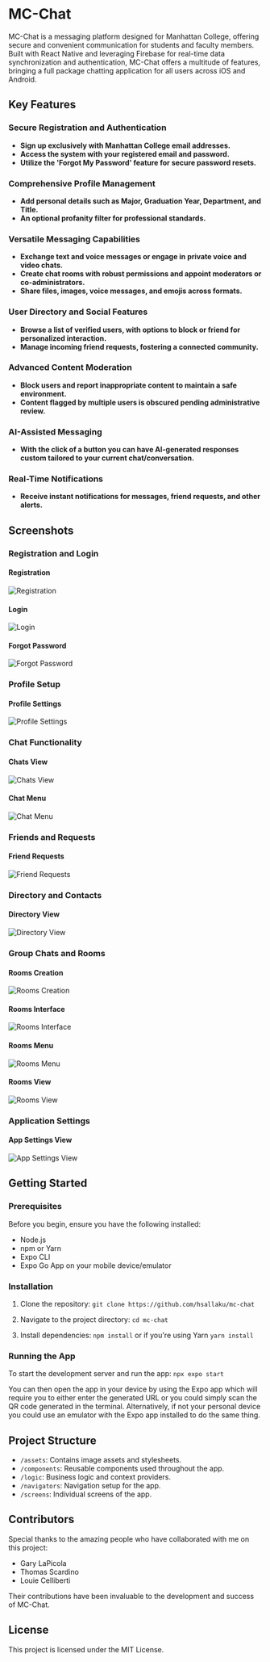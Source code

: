 # MC-Chat

MC-Chat is a messaging platform designed for Manhattan College, offering secure and convenient communication for students and faculty members. Built with React Native and leveraging Firebase for real-time data synchronization and authentication, MC-Chat offers a multitude of features, bringing a full package chatting application for all users across iOS and Android.

## Key Features

### Secure Registration and Authentication
- **Sign up exclusively with Manhattan College email addresses.** 
- **Access the system with your registered email and password.**
- **Utilize the 'Forgot My Password' feature for secure password resets.**
   
### Comprehensive Profile Management
- **Add personal details such as Major, Graduation Year, Department, and Title.** 
- **An optional profanity filter for professional standards.** 

### Versatile Messaging Capabilities
- **Exchange text and voice messages or engage in private voice and video chats.** 
- **Create chat rooms with robust permissions and appoint moderators or co-administrators.** 
- **Share files, images, voice messages, and emojis across formats.** 

### User Directory and Social Features
- **Browse a list of verified users, with options to block or friend for personalized interaction.** 
- **Manage incoming friend requests, fostering a connected community.**
   
### Advanced Content Moderation
- **Block users and report inappropriate content to maintain a safe environment.** 
- **Content flagged by multiple users is obscured pending administrative review.** 

### AI-Assisted Messaging
- **With the click of a button you can have AI-generated responses custom tailored to your current chat/conversation.** 

### Real-Time Notifications
- **Receive instant notifications for messages, friend requests, and other alerts.** 

## Screenshots

### Registration and Login
#### Registration
![Registration](images/registration.jpg)

#### Login
![Login](images/login.jpg)

#### Forgot Password
![Forgot Password](images/forgotpassword.jpg)

### Profile Setup
#### Profile Settings
![Profile Settings](images/profilesettings.jpg)

### Chat Functionality
#### Chats View
![Chats View](images/chatsview.jpg)

#### Chat Menu
![Chat Menu](images/chatsviewmenu.jpg)

### Friends and Requests
#### Friend Requests
![Friend Requests](images/friendrequests.jpg)

### Directory and Contacts
#### Directory View
![Directory View](images/directoryview.jpg)

### Group Chats and Rooms
#### Rooms Creation
![Rooms Creation](images/roomscreation.jpg)

#### Rooms Interface
![Rooms Interface](images/roomsinterface.jpg)

#### Rooms Menu
![Rooms Menu](images/roomsmenu.jpg)

#### Rooms View
![Rooms View](images/roomsview.jpg)

### Application Settings
#### App Settings View
![App Settings View](images/appsettingsview.jpg)

## Getting Started

### Prerequisites

Before you begin, ensure you have the following installed:
- Node.js
- npm or Yarn
- Expo CLI
- Expo Go App on your mobile device/emulator

### Installation

1. Clone the repository:
```git clone https://github.com/hsallaku/mc-chat```

2. Navigate to the project directory:
```cd mc-chat```

3. Install dependencies:
```npm install``` or if you're using Yarn ```yarn install```

### Running the App

To start the development server and run the app:
```npx expo start```

You can then open the app in your device by using the Expo app which will require you to either enter the generated URL or you could simply scan the QR code generated in the terminal. Alternatively, if not your personal device you could use an emulator with the Expo app installed to do the same thing.

## Project Structure

- `/assets`: Contains image assets and stylesheets.
- `/components`: Reusable components used throughout the app.
- `/logic`: Business logic and context providers.
- `/navigators`: Navigation setup for the app.
- `/screens`: Individual screens of the app.

## Contributors

Special thanks to the amazing people who have collaborated with me on this project:

- Gary LaPicola
- Thomas Scardino
- Louie Celliberti

Their contributions have been invaluable to the development and success of MC-Chat.

## License

This project is licensed under the MIT License.

